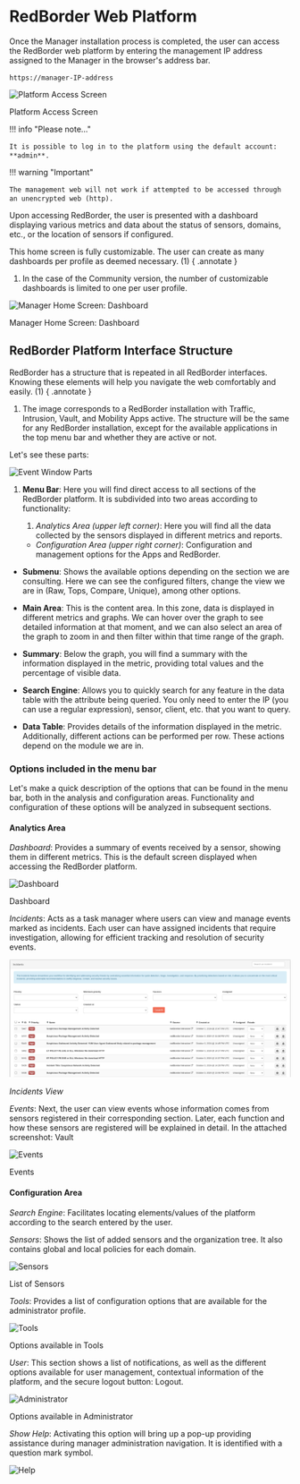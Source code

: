 
# RedBorder Web Platform

Once the Manager installation process is completed, the user can access the RedBorder web platform by entering the management IP address assigned to the Manager in the browser's address bar.

    https://manager-IP-address

![Platform Access Screen](images/ch03_img001.png)

Platform Access Screen

!!! info "Please note..."

    It is possible to log in to the platform using the default account: **admin**.

!!! warning "Important"

    The management web will not work if attempted to be accessed through an unencrypted web (http).

Upon accessing RedBorder, the user is presented with a dashboard displaying various metrics and data about the status of sensors, domains, etc., or the location of sensors if configured.

This home screen is fully customizable. The user can create as many dashboards per profile as deemed necessary. (1)
{ .annotate }

1. In the case of the Community version, the number of customizable dashboards is limited to one per user profile.

![Manager Home Screen: Dashboard](images/ch03_img002.png)

Manager Home Screen: Dashboard

## RedBorder Platform Interface Structure

RedBorder has a structure that is repeated in all RedBorder interfaces. Knowing these elements will help you navigate the web comfortably and easily. (1)
{ .annotate }

1. The image corresponds to a RedBorder installation with Traffic, Intrusion, Vault, and Mobility Apps active. The structure will be the same for any RedBorder installation, except for the available applications in the top menu bar and whether they are active or not.

Let's see these parts:

![Event Window Parts](images/ch03_img003.png)

1. **Menu Bar**: Here you will find direct access to all sections of the RedBorder platform. It is subdivided into two areas according to functionality:
  
    1. *Analytics Area (upper left corner)*: Here you will find all the data collected by the sensors displayed in different metrics and reports.
    - *Configuration Area (upper right corner)*: Configuration and management options for the Apps and RedBorder.

- **Submenu**: Shows the available options depending on the section we are consulting. Here we can see the configured filters, change the view we are in (Raw, Tops, Compare, Unique), among other options.

- **Main Area**: This is the content area. In this zone, data is displayed in different metrics and graphs. We can hover over the graph to see detailed information at that moment, and we can also select an area of the graph to zoom in and then filter within that time range of the graph.

- **Summary**: Below the graph, you will find a summary with the information displayed in the metric, providing total values and the percentage of visible data.

- **Search Engine**: Allows you to quickly search for any feature in the data table with the attribute being queried. You only need to enter the IP (you can use a regular expression), sensor, client, etc. that you want to query.

- **Data Table**: Provides details of the information displayed in the metric. Additionally, different actions can be performed per row. These actions depend on the module we are in.

### Options included in the menu bar

Let's make a quick description of the options that can be found in the menu bar, both in the analysis and configuration areas. Functionality and configuration of these options will be analyzed in subsequent sections.

#### Analytics Area

*Dashboard*: Provides a summary of events received by a sensor, showing them in different metrics. This is the default screen displayed when accessing the RedBorder platform.

![Dashboard](images/ch03_img004.png)

Dashboard

*Incidents*: Acts as a task manager where users can view and manage events marked as incidents. Each user can have assigned incidents that require investigation, allowing for efficient tracking and resolution of security events.

![Incidents View](../more_in_detail/images/ch05_1_incidents_view.png)

*Incidents View*

*Events*: Next, the user can view events whose information comes from sensors registered in their corresponding section. Later, each function and how these sensors are registered will be explained in detail. In the attached screenshot: Vault

![Events](images/ch03_img005.png)

Events

#### Configuration Area

*Search Engine*: Facilitates locating elements/values of the platform according to the search entered by the user.

*Sensors*: Shows the list of added sensors and the organization tree. It also contains global and local policies for each domain.

![Sensors](images/ch03_img006.png)

List of Sensors

*Tools*: Provides a list of configuration options that are available for the administrator profile.

![Tools](images/ch03_img007.png)

Options available in Tools

*User*: This section shows a list of notifications, as well as the different options available for user management, contextual information of the platform, and the secure logout button: Logout.

![Administrator](images/ch03_img008.png)

Options available in Administrator

*Show Help*: Activating this option will bring up a pop-up providing assistance during manager administration navigation. It is identified with a question mark symbol.

![Help](images/ch03_img009.png)
